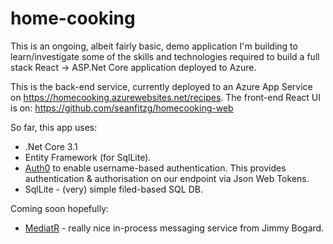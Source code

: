 # home-cooking
This is an ongoing, albeit fairly basic, demo application I'm building to learn/investigate some of the skills and technologies required to build a full stack React -> ASP.Net Core application deployed to Azure.

This is the back-end service, currently deployed to an Azure App Service on https://homecooking.azurewebsites.net/recipes.  The front-end React UI is on: https://github.com/seanfitzg/homecooking-web

So far, this app uses:

- .Net Core 3.1
- Entity Framework (for SqlLite).
- [Auth0](https://auth0.com/) to enable username-based authentication.  This provides authentication & authorisation on our endpoint via Json Web Tokens.
- SqlLite - (very) simple filed-based SQL DB.

Coming soon hopefully:
- [MediatR](https://github.com/jbogard/MediatR) - really nice in-process messaging service from Jimmy Bogard.


